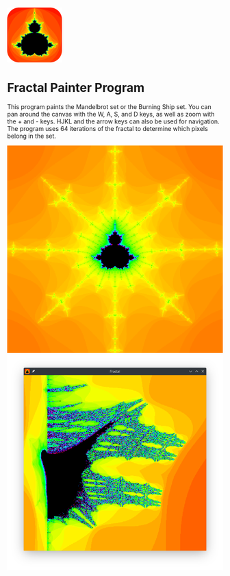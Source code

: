 ![FractalSet Icon](src/icon.png)
# Fractal Painter Program

This program paints the Mandelbrot set or the Burning Ship set. You can pan around the canvas with the W, A, S, and D keys, as well as zoom with the + and - keys. HJKL and the arrow keys can also be used for navigation. The program uses 64 iterations of the fractal to determine which pixels belong in the set.

![The lobe on the main antenna of the mandelbrot set](src/mandelbrot.png)
![The large ship on the burning ship fractal](src/burning_ship.png)
